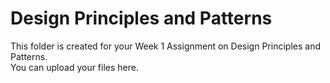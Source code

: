 # Design Principles and Patterns

This folder is created for your Week 1 Assignment on Design Principles and Patterns.  
You can upload your files here.